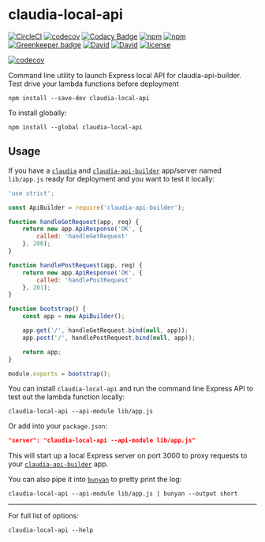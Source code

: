 # claudia-local-api

[![CircleCI](https://img.shields.io/circleci/project/suddi/claudia-local-api/master.svg)](https://circleci.com/gh/suddi/claudia-local-api)
[![codecov](https://codecov.io/gh/suddi/claudia-local-api/branch/master/graph/badge.svg)](https://codecov.io/gh/suddi/claudia-local-api)
[![Codacy Badge](https://api.codacy.com/project/badge/Grade/4aaafdcb86574c709f856f2e00d3a809)](https://www.codacy.com/app/Suddi/claudia-local-api)
[![npm](https://img.shields.io/npm/v/claudia-local-api.svg)](https://www.npmjs.com/package/claudia-local-api)
[![npm](https://img.shields.io/npm/dt/claudia-local-api.svg)](https://www.npmjs.com/package/claudia-local-api)
[![Greenkeeper badge](https://badges.greenkeeper.io/suddi/claudia-local-api.svg)](https://greenkeeper.io/)
[![David](https://img.shields.io/david/suddi/claudia-local-api.svg)](https://david-dm.org/suddi/claudia-local-api)
[![David](https://img.shields.io/david/dev/suddi/claudia-local-api.svg)](https://david-dm.org/suddi/claudia-local-api?type=dev)
[![license](https://img.shields.io/github/license/suddi/claudia-local-api.svg)](https://github.com/suddi/claudia-local-api/blob/master/LICENSE)

[![codecov](https://codecov.io/gh/suddi/claudia-local-api/branch/master/graphs/commits.svg)](https://codecov.io/gh/suddi/claudia-local-api)

Command line utility to launch Express local API for claudia-api-builder. Test drive your lambda functions before deployment

````
npm install --save-dev claudia-local-api
````

To install globally:

````
npm install --global claudia-local-api
````

## Usage

If you have a [`claudia`](https://www.npmjs.com/package/claudia) and [`claudia-api-builder`](https://www.npmjs.com/package/claudia-api-builder) app/server named `lib/app.js` ready for deployment and you want to test it locally:

````js
'use strict';

const ApiBuilder = require('claudia-api-builder');

function handleGetRequest(app, req) {
    return new app.ApiResponse('OK', {
        called: 'handleGetRequest'
    }, 200);
}

function handlePostRequest(app, req) {
    return new app.ApiResponse('OK', {
        called: 'handlePostRequest'
    }, 201);
}

function bootstrap() {
    const app = new ApiBuilder();

    app.get('/', handleGetRequest.bind(null, app));
    app.post('/', handlePostRequest.bind(null, app));

    return app;
}

module.exports = bootstrap();
````

You can install `claudia-local-api`  and run the command line Express API to test out the lambda function locally:

````
claudia-local-api --api-module lib/app.js
````

Or add into your `package.json`:

````json
"server": "claudia-local-api --api-module lib/app.js"
````

This will start up a local Express server on port 3000 to proxy requests to your [`claudia-api-builder`](https://www.npmjs.com/package/claudia-api-builder) app.

You can also pipe it into [`bunyan`](https://www.npmjs.com/package/bunyan) to pretty print the log:

````
claudia-local-api --api-module lib/app.js | bunyan --output short
````

---

For full list of options:

````
claudia-local-api --help
````
